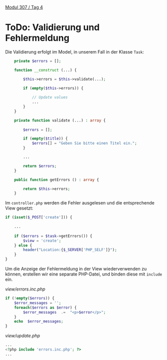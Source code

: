 [Modul 307 / Tag 4](/ilv.307/04-modul-307)

# ToDo: Validierung und Fehlermeldung

Die Validierung erfolgt im Model, in unserem Fall in der Klasse `Task`:

```php
	private $errors = [];

	function __construct (...) {

		$this->errors = $this->validate(...);

		if (empty($this->errors)) {
		
			// Update values
			...
		}
	}

	private function validate (...) : array {
	
		$errors = [];

		if (empty($title)) {
			$errors[] = "Geben Sie bitte einen Titel ein.";
		}

		...

		return $errors;
	}

	public function getErrors () : array {

		return $this->errors;
	}
```

Im `controller.php` werden die Fehler ausgelesen und die entsprechende View gesetzt:

```php
if (isset($_POST['create'])) {
	
	...
	
	if ($errors = $task->getErrors()) {
		$view = 'create';
	} else {
		header("Location:{$_SERVER['PHP_SELF']}");
	}
}
```

Um die Anzeige der Fehlermeldung in der View wiederverwenden zu können, erstellen wir eine separate PHP-Datei, und binden diese mit  `include` ein.

*view/errors.inc.php*

```php
if (!empty($errors)) {
	$error_messages = '';
	foreach($errors as $error) {
		$error_messages  .=  "<p>$error</p>";
	}
	echo  $error_messages;
}
``` 
*view/update.php*

```php
...
<?php include 'errors.inc.php'; ?>
...
```




<!--stackedit_data:
eyJoaXN0b3J5IjpbLTUxODU1MzA5NV19
-->